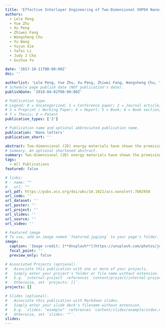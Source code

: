 ```yaml
---
title: 'Effective Interlayer Engineering of Two-Dimensional VOPO4 Nanosheets via Controlled Organic Intercalation for Improving Alkali Ion Storage'
authors:
  - Lele Peng
  - Yue Zhu
  - Xu Peng
  - Zhiwei Fang
  - Wangsheng Chu
  - Yu Wang
  - Yujun Xie
  - Yafei Li
  - Judy J Cha
  - Guihua Yu
  
date: '2017-10-11T00:00:00Z'
doi: ''

authorlist: 'Lele Peng, Yue Zhu, Xu Peng, Zhiwei Fang, Wangsheng Chu, Yu Wang, Yujun Xie, Yafei Li, Judy J Cha, Guihua Yu'
# Schedule page publish date (NOT publication's date).
publishDate: '2018-04-02T00:00:00Z'

# Publication type.
# Legend: 0 = Uncategorized; 1 = Conference paper; 2 = Journal article;
# 3 = Preprint / Working Paper; 4 = Report; 5 = Book; 6 = Book section;
# 7 = Thesis; 8 = Patent
publication_types: ['2']

# Publication name and optional abbreviated publication name.
publication: 'Nano letters'
publication_short: ''

abstract: Two-dimensional (2D) energy materials have shown the promising electrochemical characteristics for lithium ion storage. However, the decreased active surfaces and the sluggish charge/mass transport for beyond-lithium ion storage that has potential for large-scale energy storage systems, such as sodium or potassium ion storage, caused by the irreversible restacking of 2D materials during electrode processing remain a major challenge. Here we develop a general interlayer engineering strategy to address the above-mentioned challenges by using 2D ultrathin vanadyl phosphate (VOPO4) nanosheets as a model material for challenging sodium ion storage. Via controlled intercalation of organic molecules, such as triethylene glycol and tetrahydrofuran, the sodium ion transport in VOPO4 nanosheets has been significantly improved. In addition to advanced characterization including X-ray diffraction, high …
# Summary. An optional shortened abstract.
summary: Two-dimensional (2D) energy materials have shown the promising electrochemical characteristics for lithium ion storage. However, the decreased active surfaces and the sluggish charge/mass transport for beyond-lithium ion storage that has potential for large-scale energy storage systems, such as sodium or potassium ion storage, caused by the irreversible restacking of 2D materials during electrode processing remain a major challenge. Here we develop a general interlayer engineering strategy to address the above-mentioned challenges by using 2D ultrathin vanadyl phosphate (VOPO4) nanosheets as a model material for challenging sodium ion storage. Via controlled intercalation of organic molecules, such as triethylene glycol and tetrahydrofuran, the sodium ion transport in VOPO4 nanosheets has been significantly improved. In addition to advanced characterization including X-ray diffraction, high …
tags:
  - All Publications
featured: false

# links:
# - name: ""
#   url: ""
url_pdf: https://pubs.acs.org/doi/abs/10.1021/acs.nanolett.7b02958
url_code: ''
url_dataset: ''
url_poster: ''
url_project: ''
url_slides: ''
url_source: ''
url_video: ''

# Featured image
# To use, add an image named `featured.jpg/png` to your page's folder.
image:
  caption: 'Image credit: [**Unsplash**](https://unsplash.com/photos/jdD8gXaTZsc)'
  focal_point: ''
  preview_only: false

# Associated Projects (optional).
#   Associate this publication with one or more of your projects.
#   Simply enter your project's folder or file name without extension.
#   E.g. `internal-project` references `content/project/internal-project/index.md`.
#   Otherwise, set `projects: []`.
projects: []

# Slides (optional).
#   Associate this publication with Markdown slides.
#   Simply enter your slide deck's filename without extension.
#   E.g. `slides: "example"` references `content/slides/example/index.md`.
#   Otherwise, set `slides: ""`.
slides:
---
```

